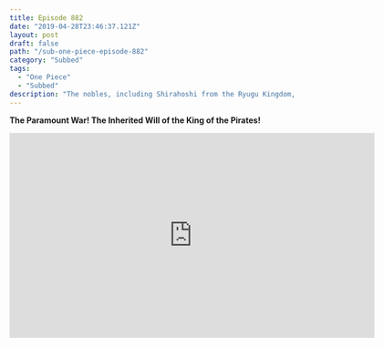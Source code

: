 ```yaml
---
title: Episode 882
date: "2019-04-28T23:46:37.121Z"
layout: post
draft: false
path: "/sub-one-piece-episode-882"
category: "Subbed"
tags:
  - "One Piece"
  - "Subbed"
description: "The nobles, including Shirahoshi from the Ryugu Kingdom, continue to gather for the Reverie. Admiral Fujitora talks with Admiral Ryokugyu."
---
```

**The Paramount War! The Inherited Will of the King of the Pirates!**

<iframe width="640" height="360" src="https://www.rapidvideo.com/e/G3T4XB4HAI" frameborder="0" marginwidth=0 marginheight=0 scrolling=no allowfullscreen></iframe>
